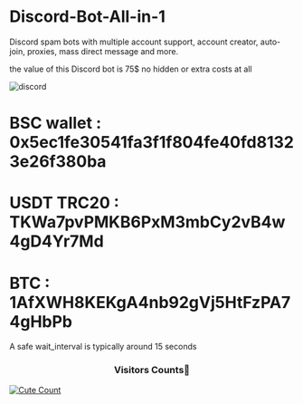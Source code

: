 # Discord-Bot-All-in-1
Discord spam bots with multiple account support, account creator, auto-join, proxies, mass direct message and more. 

the value of this Discord bot is 75$ no hidden or extra costs at all 

![discord](https://github.com/daredevilkinng/Discord-Bot-All-in-1/assets/69708198/3f15f39d-61b2-4440-865a-96e2211d7062)

# BSC wallet : 0x5ec1fe30541fa3f1f804fe40fd81323e26f380ba
# USDT TRC20 : TKWa7pvPMKB6PxM3mbCy2vB4w4gD4Yr7Md
# BTC : 1AfXWH8KEKgA4nb92gVj5HtFzPA74gHbPb

A safe wait_interval is typically around 15 seconds 

<h3 align="center">Visitors Counts👀</h3>
<a href="https://github.com/daredevilkinng/Discord-bot-master"><img alt="Cute Count" src="https://count.getloli.com/get/@Discord-bot-master?theme=rule34" /></a>
